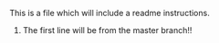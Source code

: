 This is a file which will include a readme instructions.
1. The first line will be from the master branch!!
